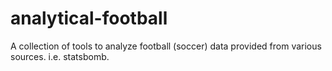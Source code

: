 # analytical-football
A collection of tools to analyze football (soccer) data provided from various sources. i.e. statsbomb.
